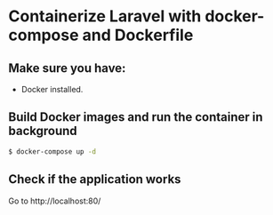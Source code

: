 # Containerize Laravel with docker-compose and Dockerfile

## Make sure you have:
 - Docker installed.

## Build Docker images and run the container in background
```bash
$ docker-compose up -d
```

## Check if the application works
Go to http://localhost:80/
